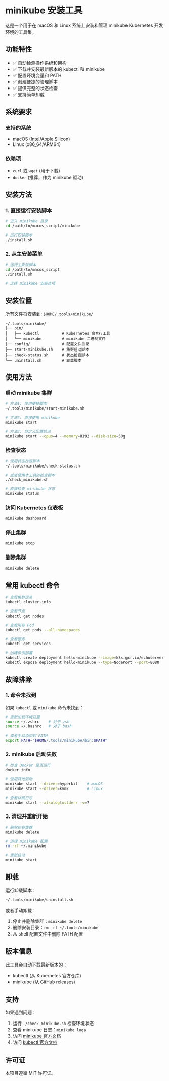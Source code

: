 # minikube 安装工具

这是一个用于在 macOS 和 Linux 系统上安装和管理 minikube Kubernetes 开发环境的工具集。

## 功能特性

- ✅ 自动检测操作系统和架构
- ✅ 下载并安装最新版本的 kubectl 和 minikube
- ✅ 配置环境变量和 PATH
- ✅ 创建便捷的管理脚本
- ✅ 提供完整的状态检查
- ✅ 支持简单卸载

## 系统要求

### 支持的系统
- macOS (Intel/Apple Silicon)
- Linux (x86_64/ARM64)

### 依赖项
- `curl` 或 `wget` (用于下载)
- `docker` (推荐，作为 minikube 驱动)

## 安装方法

### 1. 直接运行安装脚本

```bash
# 进入 minikube 目录
cd /path/to/macos_script/minikube

# 运行安装脚本
./install.sh
```

### 2. 从主安装菜单

```bash
# 运行主安装脚本
cd /path/to/macos_script
./install.sh

# 选择 minikube 安装选项
```

## 安装位置

所有文件将安装到: `$HOME/.tools/minikube/`

```
~/.tools/minikube/
├── bin/
│   ├── kubectl          # Kubernetes 命令行工具
│   └── minikube         # minikube 二进制文件
├── config/              # 配置文件目录
├── start-minikube.sh    # 集群启动脚本
├── check-status.sh      # 状态检查脚本
└── uninstall.sh         # 卸载脚本
```

## 使用方法

### 启动 minikube 集群

```bash
# 方法1: 使用便捷脚本
~/.tools/minikube/start-minikube.sh

# 方法2: 直接使用 minikube
minikube start

# 方法3: 自定义配置启动
minikube start --cpus=4 --memory=8192 --disk-size=50g
```

### 检查状态

```bash
# 使用状态检查脚本
~/.tools/minikube/check-status.sh

# 或者使用本工具的检查脚本
./check_minikube.sh

# 直接检查 minikube 状态
minikube status
```

### 访问 Kubernetes 仪表板

```bash
minikube dashboard
```

### 停止集群

```bash
minikube stop
```

### 删除集群

```bash
minikube delete
```

## 常用 kubectl 命令

```bash
# 查看集群信息
kubectl cluster-info

# 查看节点
kubectl get nodes

# 查看所有 Pod
kubectl get pods --all-namespaces

# 查看服务
kubectl get services

# 创建示例部署
kubectl create deployment hello-minikube --image=k8s.gcr.io/echoserver:1.4
kubectl expose deployment hello-minikube --type=NodePort --port=8080
```

## 故障排除

### 1. 命令未找到

如果 `kubectl` 或 `minikube` 命令未找到：

```bash
# 重新加载环境变量
source ~/.zshrc    # 对于 zsh
source ~/.bashrc   # 对于 bash

# 或者手动添加到 PATH
export PATH="$HOME/.tools/minikube/bin:$PATH"
```

### 2. minikube 启动失败

```bash
# 检查 Docker 是否运行
docker info

# 使用其他驱动
minikube start --driver=hyperkit    # macOS
minikube start --driver=kvm2        # Linux

# 查看详细日志
minikube start --alsologtostderr -v=7
```

### 3. 清理并重新开始

```bash
# 删除现有集群
minikube delete

# 清理 minikube 配置
rm -rf ~/.minikube

# 重新启动
minikube start
```

## 卸载

运行卸载脚本：

```bash
~/.tools/minikube/uninstall.sh
```

或者手动卸载：

1. 停止并删除集群：`minikube delete`
2. 删除安装目录：`rm -rf ~/.tools/minikube`
3. 从 shell 配置文件中删除 PATH 配置

## 版本信息

此工具会自动下载最新版本的：
- kubectl (从 Kubernetes 官方仓库)
- minikube (从 GitHub releases)

## 支持

如果遇到问题：

1. 运行 `./check_minikube.sh` 检查环境状态
2. 查看 minikube 日志：`minikube logs`
3. 访问 [minikube 官方文档](https://minikube.sigs.k8s.io/docs/)
4. 访问 [kubectl 官方文档](https://kubernetes.io/docs/reference/kubectl/)

## 许可证

本项目遵循 MIT 许可证。
